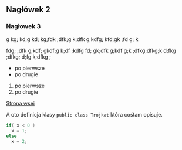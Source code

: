 

## Nagłówek 2

### Nagłowek 3

g kg; kd;g kd; kg;fdk ;dfk;g k;dfk g;kdfg; kfd;gk ;fd g; k

fdg; ;dfk g;kdf; gkdf;g k;df ;kdfg
fd; gk;dfk g;kdf g;k
;dfkg;dfkg;k d;fkg ;dfkg; d;fg k;dfkg ;

* po pierwsze
* po drugie

1. po pierwsze
2. po drugie

[Strona wsei](http://wsei.edu.pl)

A oto definicja klasy `public class Trojkat` która cośtam opisuje.

```csharp
if( x < 0 )
  x = 1;
else
  x = 2;
```


